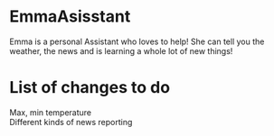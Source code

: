 # EmmaAsisstant
Emma is a personal Assistant who loves to help! She can tell you the weather, the news and is learning a whole lot of new things!

# List of changes to do  
Max, min temperature  
Different kinds of news reporting  
